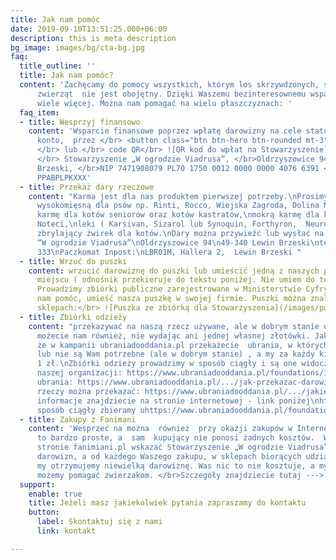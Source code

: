 ```yaml
---
title: Jak nam pomóc
date: 2019-09-10T13:51:25.000+06:00
description: this is meta description
bg_image: images/bg/cta-bg.jpg
faq:
  title_outline: ''
  title: Jak nam pomóc?
  content: 'Zachęcamy do pomocy wszystkich, którym los skrzywdzonych, starych i chorych
      zwierząt  nie jest obojętny. Dzięki Waszemu bezinteresownemu wsparciu możemy o
      wiele więcej. Można nam pomagać na wielu płaszczyznach: '
  faq_item:
  - title: Wesprzyj finansowo
    content: 'Wsparcie finansowe poprzez wpłatę darowizny na cele statutowe na nasze
      konto,  przez </br> <button class="btn btn-hero btn-rounded mt-3"> PayPal </button>
      </br> lub </br> code QR</br> ![QR kod do wpłat na Stowarzyszenie](/images/qr_viadrus.png)
      </br> Stowarzyszenie „W ogrodzie Viadrusa”, </br>Oldrzyszowice 94, 49-340, Lewin
      Brzeski, </br>NIP 7471908079 PL70 1750 0012 0000 0000 4076 6391 </br>SWIFT:
      PPABPLPKXXX'
  - title: Przekaż dary rzeczowe
    content: "Karma jest dla nas produktem pierwszej potrzeby.\nProsimy o: mokrą karmę
      wysokomięsną dla psów np. Rinti, Rocco, Wiejska Zagroda, Dolina Noteci,\nsuchą
      karmę dla kotów seniorów oraz kotów kastratów,\nmokrą karmę dla kotów np. Dolinę
      Noteci,\nleki ( Karsivan, Sizarol lub Synoquin, Forthyron,  Neurovit, Previcox),\ndrewniany,
      zbrylający żwirek dla kotów.\nDary można przywieźć lub wysłać na adres:\nStowarzyszenie
      “W ogrodzie Viadrusa”\nOldrzyszowice 94\n49-340 Lewin Brzeski\ntel. 509 794
      333\nPaczkomat Inpost:\nLBR01M, Hallera 2,  Lewin Brzeski "
  - title: Wrzuć do puszki
    content: wrzucić darowiznę do puszki lub umieścić jedną z naszych puszek w jakimś
      miejscu ( odnośnik przekieruje do tekstu poniżej. Nie umiem do tego dać komentarza)
      Prowadzimy zbiórki publiczne zarejestrowane w Ministerstwie Cyfryzacji. Chcesz
      nam pomóc, umieść nasza puszkę w swojej firmie. Puszki można znaleźć w tych
      sklepach:</br> ![Puszka ze zbiórką dla Stowarzyszenia](/images/puszka-image-main.jpg)
  - title: Zbiórki odzieży
    content: "przekazywać na naszą rzecz używane, ale w dobrym stanie ubrania.  Pomóc
      możecie nam również, nie wydając ani jednej własnej złotówki. Jak?\nWystarczy,
      że w kampanii ubraniadooddania.pl przekażecie  ubrania, w których już nie chodzicie
      lub nie są Wam potrzebne (ale w dobrym stanie) , a my za każdy kilogram otrzymamy
      1 zł.\nZbiórki odzieży prowadzimy w sposób ciągły i są one widoczne na profilu
      naszej organizacji: https://www.ubraniadooddania.pl/foundations/191\nJak przekazać
      ubrania: https://www.ubraniadooddania.pl/.../jak-przekazac-darowizne\nJakie
      rzeczy można przekazać: https://www.ubraniadooddania.pl/.../jakie-rzeczy-mozesz...\nWszystkie
      informacje znajdziecie na stronie internetowej - link poniżej\nhttps://www.ubraniadooddania.pl/campaigns/718\nW
      sposób ciągły zbieramy uhttps://www.ubraniadooddania.pl/foundations/191 "
  - title: Zakupy z Fanimani
    content: 'Wesprzeć na można  również  przy okazji zakupów w Internecie. I jest
      to bardzo proste, a  sam  kupujący nie ponosi żadnych kosztów.  Wystarczy na
      stronie fanimiani.pl wskazać Stowarzyszenie „W ogrodzie Viadrusa” jako beneficjenta
      darowizn, a od każdego Waszego zakupu, w sklepach biorących udział w aukcji,
      my otrzymujemy niewielką darowiznę. Was nic to nie kosztuje, a my dzięki temu
      możemy pomagać zwierzakom. </br>Szczegóły znajdziecie tutaj ---> https://fanimani.pl/ '
  support:
    enable: true
    title: Jeżeli masz jakiekolwiek pytania zapraszamy do kontaktu
    button:
      label: Skontaktuj się z nami
      link: kontakt

---
```

